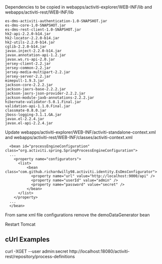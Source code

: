 Dependencies to be copied in webapps/activiti-explorer/WEB-INF/lib and webapps/activiti-rest/WEB-INF/lib
```
es-dms-activiti-authentication-1.0-SNAPSHOT.jar
es-dms-core-1.0-SNAPSHOT.jar
es-dms-rest-client-1.0-SNAPSHOT.jar
hk2-api-2.2.0-b14.jar
hk2-locator-2.2.0-b14.jar
hk2-utils-2.2.0-b14.jar
cglib-2.2.0-b14.jar
javax.inject-2.2.0-b14.jar
javax.annotation-api-1.2.jar
javax.ws.rs-api-2.0.jar
jersey-client-2.2.jar
jersey-common-2.2.jar
jersey-media-multipart-2.2.jar
jersey-server-2.2.jar
mimepull-1.9.3.jar
jackson-core-2.2.2.jar
jackson-jaxrs-base-2.2.2.jar
jackson-jaxrs-json-provider-2.2.2.jar
jackson-module-jaxb-annotations-2.2.2.jar
hibernate-validator-5.0.1.Final.jar
validation-api-1.1.0.Final.jar
classmate-0.8.0.jar
jboss-logging-3.1.1.GA.jar
javax.el-2.2.4.jar
javax.el-api-2.2.4.jar
```

Update webapps/activiti-explorer/WEB-INF/activiti-standalone-context.xml and webapps/activiti-rest/WEB-INF/classes/activiti-context.xml
```
  <bean id="processEngineConfiguration" class="org.activiti.spring.SpringProcessEngineConfiguration">
  ...
    <property name="configurators">
      <list>
          <bean class="com.github.richardwilly98.activiti.identity.EsDmsConfigurator">
            <property name="url" value="http://localhost:9000/api" />
            <property name="userId" value="admin" />
            <property name="password" value="secret" />
          </bean>
      </list>
    </property>
  ...
  </bean>
```

From same xml file configurations remove the demoDataGenerator bean

Restart Tomcat

cUrl Examples
----
curl -XGET --user admin:secret http://localhost:18080/activiti-rest/repository/process-definitions